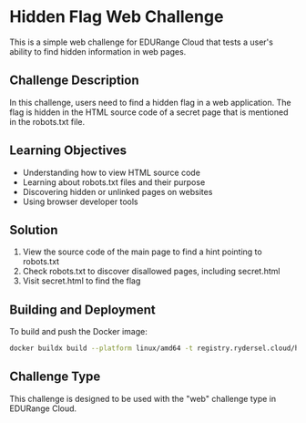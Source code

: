 # Hidden Flag Web Challenge

This is a simple web challenge for EDURange Cloud that tests a user's ability to find hidden information in web pages.

## Challenge Description

In this challenge, users need to find a hidden flag in a web application. The flag is hidden in the HTML source code of a secret page that is mentioned in the robots.txt file.

## Learning Objectives

- Understanding how to view HTML source code
- Learning about robots.txt files and their purpose
- Discovering hidden or unlinked pages on websites
- Using browser developer tools

## Solution

1. View the source code of the main page to find a hint pointing to robots.txt
2. Check robots.txt to discover disallowed pages, including secret.html
3. Visit secret.html to find the flag

## Building and Deployment

To build and push the Docker image:

```bash
docker buildx build --platform linux/amd64 -t registry.rydersel.cloud/hidden-flag-challenge . --push
```

## Challenge Type

This challenge is designed to be used with the "web" challenge type in EDURange Cloud. 